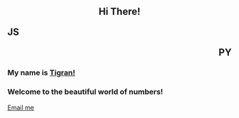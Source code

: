 ## <p align="center">Hi There!</p><p align="left">JS</p><p align="right">PY</p>
### My name is [Tigran!](www.linkedin.com/in/tigranbal)
### Welcome to the beautiful world of numbers!

[Email me](mailto:balasanyan@me.com?subject=Hi% "My email")

